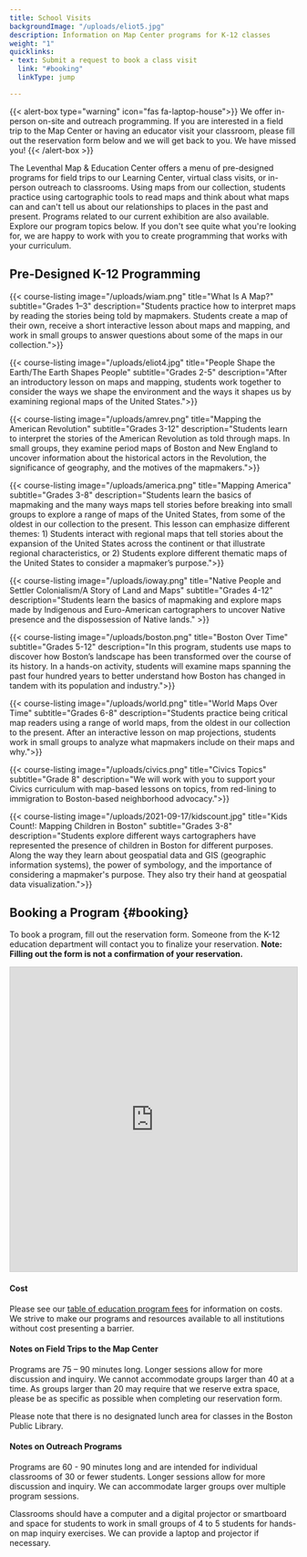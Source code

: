 ```yaml
---
title: School Visits
backgroundImage: "/uploads/eliot5.jpg"
description: Information on Map Center programs for K-12 classes
weight: "1"
quicklinks:
- text: Submit a request to book a class visit
  link: "#booking"
  linkType: jump

---
```

{{< alert-box type="warning" icon="fas fa-laptop-house">}} We offer in-person on-site and outreach programming. If you are interested in a field trip to the Map Center or having an educator visit your classroom, please fill out the reservation form below and we will get back to you. We have missed you! {{< /alert-box >}}

The Leventhal Map & Education Center offers a menu of pre-designed programs for field trips to our Learning Center, virtual class visits, or in-person outreach to classrooms. Using maps from our collection, students practice using cartographic tools to read maps and think about what maps can and can't tell us about our relationships to places in the past and present. Programs related to our current exhibition are also available. Explore our program topics below. If you don't see quite what you're looking for, we are happy to work with you to create programming that works with your curriculum.

## Pre-Designed K-12 Programming

{{< course-listing image="/uploads/wiam.png" title="What Is A Map?" subtitle="Grades 1–3" description="Students practice how to interpret maps by reading the stories being told by mapmakers. Students create a map of their own, receive a short interactive lesson about maps and mapping, and work in small groups to answer questions about some of the maps in our collection.">}}

{{< course-listing image="/uploads/eliot4.jpg" title="People Shape the Earth/The Earth Shapes People" subtitle="Grades 2-5" description="After an introductory lesson on maps and mapping, students work together to consider the ways we shape the environment and the ways it shapes us by examining regional maps of the United States.">}}

{{< course-listing image="/uploads/amrev.png" title="Mapping the American Revolution" subtitle="Grades 3-12" description="Students learn to interpret the stories of the American Revolution as told through maps. In small groups, they examine period maps of Boston and New England to uncover information about the historical actors in the Revolution, the significance of geography, and the motives of the mapmakers.">}}

{{< course-listing image="/uploads/america.png" title="Mapping America" subtitle="Grades 3-8" description="Students learn the basics of mapmaking and the many ways maps tell stories before breaking into small groups to explore a range of maps of the United States, from some of the oldest in our collection to the present. This lesson can emphasize different themes: 1) Students interact with regional maps that tell stories about the expansion of the United States across the continent or that illustrate regional characteristics, or 2) Students explore different thematic maps of the United States to consider a mapmaker’s purpose.">}}

{{< course-listing image="/uploads/ioway.png" title="Native People and Settler Colonialism/A Story of Land and Maps" subtitle="Grades 4-12" description="Students learn the basics of mapmaking and explore maps made by Indigenous and Euro-American cartographers to uncover Native presence and the dispossession of Native lands." >}}

{{< course-listing image="/uploads/boston.png" title="Boston Over Time" subtitle="Grades 5-12" description="In this program, students use maps to discover how Boston’s landscape has been transformed over the course of its history. In a hands-on activity, students will examine maps spanning the past four hundred years to better understand how Boston has changed in tandem with its population and industry.">}}

{{< course-listing image="/uploads/world.png" title="World Maps Over Time" subtitle="Grades 6-8" description="Students practice being critical map readers using a range of world maps, from the oldest in our collection to the present. After an interactive lesson on map projections, students work in small groups to analyze what mapmakers include on their maps and why.">}}

{{< course-listing image="/uploads/civics.png" title="Civics Topics" subtitle="Grade 8" description="We will work with you to support your Civics curriculum with map-based lessons on topics, from red-lining to immigration to Boston-based neighborhood advocacy.">}}

{{< course-listing image="/uploads/2021-09-17/kidscount.jpg" title="Kids Count!: Mapping Children in Boston" subtitle="Grades 3-8" description="Students explore different ways cartographers have represented the presence of children in Boston for different purposes. Along the way they learn about geospatial data and GIS (geographic information systems), the power of symbology, and the importance of considering a mapmaker's purpose. They also try their hand at geospatial data visualization.">}}

## Booking a Program {#booking}

To book a program, fill out the reservation form. Someone from the K-12 education department will contact you to finalize your reservation. **Note: Filling out the form is not a confirmation of your reservation.**

<iframe class="airtable-embed mb-5" src="https://airtable.com/embed/shrBJNwz49WB8i2jH?backgroundColor=yellow\](https://airtable.com/embed/shrBJNwz49WB8i2jH?backgroundColor=yellow " frameborder="0" onmousewheel="" width="100%" height="533" style="background: transparent; border: 1px solid #ccc;"></iframe>

#### Cost

Please see our [table of education program fees](/education/fees) for information on costs. We strive to make our programs and resources available to all institutions without cost presenting a barrier.

#### Notes on Field Trips to the Map Center

Programs are 75 – 90 minutes long. Longer sessions allow for more discussion and inquiry. We cannot accommodate groups larger than 40 at a time. As groups larger than 20 may require that we reserve extra space, please be as specific as possible when completing our reservation form.

Please note that there is no designated lunch area for classes in the Boston Public Library.

#### Notes on Outreach Programs

Programs are 60 - 90 minutes long and are intended for individual classrooms of 30 or fewer students. Longer sessions allow for more discussion and inquiry. We can accommodate larger groups over multiple program sessions.

Classrooms should have a computer and a digital projector or smartboard and space for students to work in small groups of 4 to 5 students for hands-on map inquiry exercises. We can provide a laptop and projector if necessary.